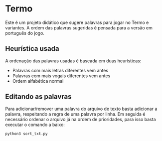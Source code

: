 # Termo

Este é um projeto didático que sugere palavras para jogar no Termo e variantes. A ordem das palavras sugeridas é pensada para a versão em português do jogo.

## Heurística usada

A ordenação das palavras usadas é baseada em duas heurísticas:

- Palavras com mais letras diferentes vem antes
- Palavras com mais vogais diferentes vem antes
- Ordem alfabética normal

## Editando as palavras

Para adicionar/remover uma palavra do arquivo de texto basta adicionar a palavra, respeitando a regra de uma palavra por linha. Em seguida é necessário ordenar o arquivo já na ordem de prioridades, para isso basta executar o comando a baixo:

```shell
python3 sort_txt.py
```